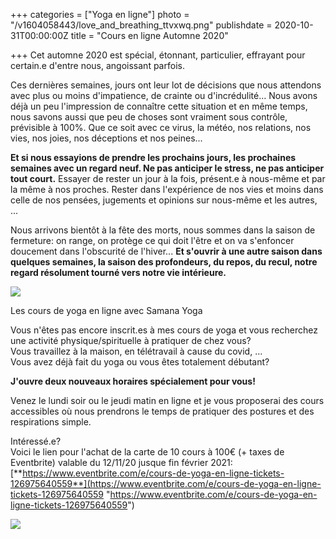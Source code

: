 +++
categories = ["Yoga en ligne"]
photo = "/v1604058443/love_and_breathing_ttvxwq.png"
publishdate = 2020-10-31T00:00:00Z
title = "Cours en ligne Automne 2020"

+++
Cet automne 2020 est spécial, étonnant, particulier, effrayant pour certain.e d'entre nous, angoissant parfois.

Ces dernières semaines, jours ont leur lot de décisions que nous attendons avec plus ou moins d'impatience, de crainte ou d'incrédulité... Nous avons déjà un peu l'impression de connaître cette situation et en même temps, nous savons aussi que peu de choses sont vraiment sous contrôle, prévisible à 100%. Que ce soit avec ce virus, la météo, nos relations, nos vies, nos joies, nos déceptions et nos peines...

**Et si nous essayions de prendre les prochains jours, les prochaines semaines avec un regard neuf. Ne pas anticiper le stress, ne pas anticiper tout court.** Essayer de rester un jour à la fois, présent.e à nous-même et par la même à nos proches. Rester dans l'expérience de nos vies et moins dans celle de nos pensées, jugements et opinions sur nous-même et les autres, ...

Nous arrivons bientôt à la fête des morts, nous sommes dans la saison de fermeture: on range, on protège ce qui doit l'être et on va s'enfoncer doucement dans l'obscurité de l'hiver... **Et s'ouvrir à une autre saison dans quelques semaines, la saison des profondeurs, du repos, du recul, notre regard résolument tourné vers notre vie intérieure.** 

![](https://res.cloudinary.com/dqu7lbbhg/image/upload/c_scale,dpr_auto,q_70,w_680,f_auto/v1604058576/IMG_6040_v5mxvp.jpg)

Les cours de yoga en ligne avec Samana Yoga

  
Vous n'êtes pas encore inscrit.es à mes cours de yoga et vous recherchez une activité physique/spirituelle à pratiquer de chez vous?  
 Vous travaillez à la maison, en télétravail à cause du covid, ...  
 Vous avez déjà fait du yoga ou vous êtes totalement débutant?

**J'ouvre deux nouveaux horaires spécialement pour vous!**

Venez le lundi soir ou le jeudi matin en ligne et je vous proposerai des cours accessibles où nous prendrons le temps de pratiquer des postures et des respirations simple.  
  
Intéressé.e?  
 Voici le lien pour l'achat de la carte de 10 cours à 100€ (+ taxes de Eventbrite) valable du 12/11/20 jusque fin février 2021: [**https://www.eventbrite.com/e/cours-de-yoga-en-ligne-tickets-126975640559**](https://www.eventbrite.com/e/cours-de-yoga-en-ligne-tickets-126975640559 "https://www.eventbrite.com/e/cours-de-yoga-en-ligne-tickets-126975640559")

![](https://res.cloudinary.com/dqu7lbbhg/image/upload/c_scale,dpr_auto,q_70,w_680,f_auto/v1604058677/2_-_LOGO_ipw834.png)
